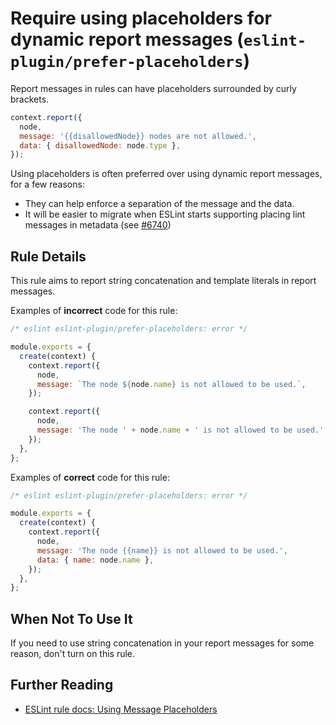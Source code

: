 # Require using placeholders for dynamic report messages (`eslint-plugin/prefer-placeholders`)

<!-- end auto-generated rule header -->

Report messages in rules can have placeholders surrounded by curly brackets.

```js
context.report({
  node,
  message: '{{disallowedNode}} nodes are not allowed.',
  data: { disallowedNode: node.type },
});
```

Using placeholders is often preferred over using dynamic report messages, for a few reasons:

- They can help enforce a separation of the message and the data.
- It will be easier to migrate when ESLint starts supporting placing lint messages in metadata (see [#6740](https://github.com/eslint/eslint/issues/6740))

## Rule Details

This rule aims to report string concatenation and template literals in report messages.

Examples of **incorrect** code for this rule:

```js
/* eslint eslint-plugin/prefer-placeholders: error */

module.exports = {
  create(context) {
    context.report({
      node,
      message: `The node ${node.name} is not allowed to be used.`,
    });

    context.report({
      node,
      message: 'The node ' + node.name + ' is not allowed to be used.',
    });
  },
};
```

Examples of **correct** code for this rule:

```js
/* eslint eslint-plugin/prefer-placeholders: error */

module.exports = {
  create(context) {
    context.report({
      node,
      message: 'The node {{name}} is not allowed to be used.',
      data: { name: node.name },
    });
  },
};
```

## When Not To Use It

If you need to use string concatenation in your report messages for some reason, don't turn on this rule.

## Further Reading

- [ESLint rule docs: Using Message Placeholders](https://eslint.org/docs/latest/extend/custom-rules#using-message-placeholders)
